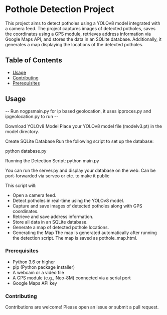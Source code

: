 # Pothole Detection Project

This project aims to detect potholes using a YOLOv8 model integrated with a camera feed. The project captures images of detected potholes, saves the coordinates using a GPS module, retrieves address information via Google Maps API, and stores the data in an SQLite database. Additionally, it generates a map displaying the locations of the detected potholes.

## Table of Contents
- [Usage](#usage)
- [Contributing](#contributing)
- [Prerequisites](#prequisities)

## Usage

  -- Run nogpsmain.py for ip based geolocation, it uses ipproces.py and ipgeolocation.py to run --

  Download YOLOv8 Model
  Place your YOLOv8 model file (modelv3.pt) in the model directory.


  Create SQLite Database
  Run the following script to set up the database:

  python database.py

  Running the Detection Script:
  python main.py

  You can run the server.py and display your database on the web. Can be port-forwarded via serveo or etc. to make it public

  This script will:

  - Open a camera feed.
  - Detect potholes in real-time using the YOLOv8 model.
  - Capture and save images of detected potholes along with GPS coordinates.
  - Retrieve and save address information.
  - Store all data in an SQLite database.
  - Generate a map of detected pothole locations.
  - Generating the Map
    The map is generated automatically after running the detection script. The map is saved as pothole_map.html.
  
### Prerequisites
- Python 3.6 or higher
- pip (Python package installer)
- A webcam or a video file
- A GPS module (e.g., Neo-8M) connected via a serial port
- Google Maps API key


### Contributing
  Contributions are welcome! Please open an issue or submit a pull request.
